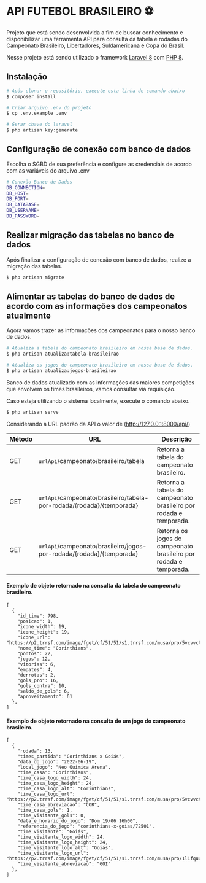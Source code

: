 # API FUTEBOL BRASILEIRO ⚽

Projeto que está sendo desenvolvida a fim de buscar conhecimento e disponibilizar uma ferramenta API para consulta da tabela e rodadas do Campeonato Brasileiro, Libertadores, Suldamericana e Copa do Brasil.

Nesse projeto está sendo utilizado o framework [Laravel 8](https://laravel.com/docs/8.x) com [PHP 8](https://www.php.net/releases/8.0).

## Instalação

```bash
# Após clonar o repositório, execute esta linha de comando abaixo
$ composer install

# Criar arquivo .env do projeto
$ cp .env.example .env

# Gerar chave do laravel
$ php artisan key:generate
```

## Configuração de conexão com banco de dados

Escolha o SGBD de sua preferência e configure as credenciais de acordo com as variáveis do arquivo .env 

```bash
# Conexão Banco de Dados
DB_CONNECTION=
DB_HOST=
DB_PORT=
DB_DATABASE=
DB_USERNAME=
DB_PASSWORD=
```

## Realizar migração das tabelas no banco de dados

Após finalizar a configuração de conexão com banco de dados, realize a migração das tabelas.

```bash
$ php artisan migrate
```

## Alimentar as tabelas do banco de dados de acordo com as informações dos campeonatos atualmente

Agora vamos trazer as informações dos campeonatos para o nosso banco de dados.

```bash
# Atualiza a tabela do campeonato brasileiro em nossa base de dados.
$ php artisan atualiza:tabela-brasileirao

# Atualiza os jogos do campeonato brasileiro em nossa base de dados.
$ php artisan atualiza:jogos-brasileirao
```

Banco de dados atualizado com as informações das maiores competições que envolvem os times brasileiros, vamos consultar via requisição.

Caso esteja utilizando o sistema localmente, execute o comando abaixo.

```bash
$ php artisan serve
```

Considerando a URL padrão da API o valor de (http://127.0.0.1:8000/api/)

| Método | URL | Descrição |
| --- | --- | --- |
| GET | ```urlApi```/campeonato/brasileiro/tabela | Retorna a tabela do campeonato brasileiro. |
| GET | ```urlApi```/campeonato/brasileiro/tabela-por-rodada/{rodada}/{temporada} | Retorna a tabela do campeonato brasileiro por rodada e temporada. |
| GET | ```urlApi```/campeonato/brasileiro/jogos-por-rodada/{rodada}/{temporada} | Retorna os jogos do campeonato brasileiro por rodada e temporada. |

#### Exemplo de objeto retornado na consulta da tabela do campeonato brasileiro.

```code
[
  {
    "id_time": 798,
    "posicao": 1,
    "icone_width": 19,
    "icone_height": 19,
    "icone_url": "https://p2.trrsf.com/image/fget/cf/51/51/s1.trrsf.com/musa/pro/5vcvvctt97r69pfi89v8th577m.png",
    "nome_time": "Corinthians",
    "pontos": 22,
    "jogos": 12,
    "vitorias": 6,
    "empates": 4,
    "derrotas": 2,
    "gols_pro": 16,
    "gols_contra": 10,
    "saldo_de_gols": 6,
    "aproveitamento": 61
  },
]
```

#### Exemplo de objeto retornado na consulta de um jogo do campeonato brasileiro.

```code
[
  {
    "rodada": 13,
    "times_partida": "Corinthians x Goiás",
    "data_do_jogo": "2022-06-19",
    "local_jogo": "Neo Química Arena",
    "time_casa": "Corinthians",
    "time_casa_logo_width": 24,
    "time_casa_logo_height": 24,
    "time_casa_logo_alt": "Corinthians",
    "time_casa_logo_url": "https://p2.trrsf.com/image/fget/cf/51/51/s1.trrsf.com/musa/pro/5vcvvctt97r69pfi89v8th577m.png",
    "time_casa_abreviacao": "COR",
    "time_casa_gols": 1,
    "time_visitante_gols": 0,
    "data_e_horario_do_jogo": "Dom 19/06 16h00",
    "referencia_do_jogo": "corinthians-x-goias/72501",
    "time_visitante": "Goiás",
    "time_visitante_logo_width": 24,
    "time_visitante_logo_height": 24,
    "time_visitante_logo_alt": "Goiás",
    "time_visitante_logo_url": "https://p2.trrsf.com/image/fget/cf/51/51/s1.trrsf.com/musa/pro/1l1fquu71jjbfck687qvikc3l.png",
    "time_visitante_abreviacao": "GOI"
  },
]
```
